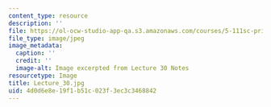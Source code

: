 ```yaml
---
content_type: resource
description: ''
file: https://ol-ocw-studio-app-qa.s3.amazonaws.com/courses/5-111sc-principles-of-chemical-science-fall-2014/4d0d6e8e19f1b51c023f3ec3c3468842_Lecture_30.jpg
file_type: image/jpeg
image_metadata:
  caption: ''
  credit: ''
  image-alt: Image excerpted from Lecture 30 Notes
resourcetype: Image
title: Lecture_30.jpg
uid: 4d0d6e8e-19f1-b51c-023f-3ec3c3468842
---
```

